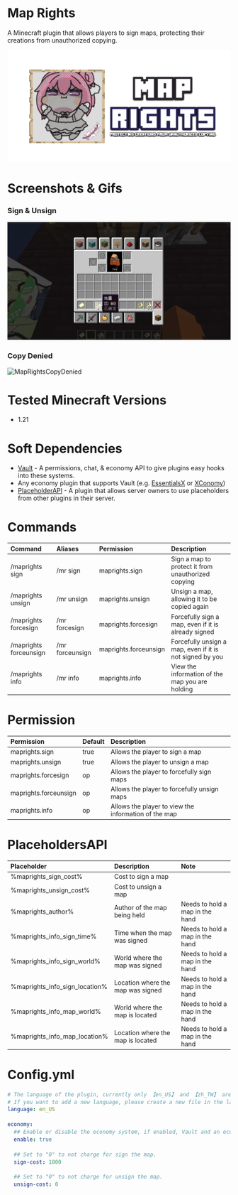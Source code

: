 # Map Rights

A Minecraft plugin that allows players to sign maps, protecting their creations from unauthorized copying.

![MapRights](https://raw.githubusercontent.com/Oscar0159/MapRights/develop/assets/MapRights.png)

# Screenshots & Gifs

### Sign & Unsign

![MapRightsSignUnsign](https://raw.githubusercontent.com/Oscar0159/MapRights/develop/assets/MapRightsSignUnsign.gif)

### Copy Denied

![MapRightsCopyDenied](https://raw.githubusercontent.com/Oscar0159/MapRights/develop/assets/MapRightsCopyDenied.gif)

# Tested Minecraft Versions

- 1.21

# Soft Dependencies

- [Vault](https://www.spigotmc.org/resources/vault.34315/) - A permissions, chat, & economy API to give plugins easy
  hooks into these systems.
- Any economy plugin that supports Vault (e.g. [EssentialsX](https://www.spigotmc.org/resources/essentialsx.9089/)
  or [XConomy](https://www.spigotmc.org/resources/xconomy.75669/))
- [PlaceholderAPI](https://www.spigotmc.org/resources/placeholderapi.6245/) - A plugin that allows server owners to
  use placeholders from other plugins in their server.

# Commands

| Command                | Aliases         | Permission            | Description                                              |
|:-----------------------|:----------------|:----------------------|:---------------------------------------------------------|
| /maprights sign        | /mr sign        | maprights.sign        | Sign a map to protect it from unauthorized copying       |
| /maprights unsign      | /mr unsign      | maprights.unsign      | Unsign a map, allowing it to be copied again             |
| /maprights forcesign   | /mr forcesign   | maprights.forcesign   | Forcefully sign a map, even if it is already signed      |
| /maprights forceunsign | /mr forceunsign | maprights.forceunsign | Forcefully unsign a map, even if it is not signed by you |
| /maprights info        | /mr info        | maprights.info        | View the information of the map you are holding          |

# Permission

| Permission            | Default | Description                                          |
|:----------------------|:--------|:-----------------------------------------------------|
| maprights.sign        | true    | Allows the player to sign a map                      |
| maprights.unsign      | true    | Allows the player to unsign a map                    |
| maprights.forcesign   | op      | Allows the player to forcefully sign maps            |
| maprights.forceunsign | op      | Allows the player to forcefully unsign maps          |
| maprights.info        | op      | Allows the player to view the information of the map |

# PlaceholdersAPI

| Placeholder                    | Description                       | Note                            |
|:-------------------------------|:----------------------------------|:--------------------------------|
| %maprights_sign_cost%          | Cost to sign a map                |                                 |
| %maprights_unsign_cost%        | Cost to unsign a map              |                                 |
| %maprights_author%             | Author of the map being held      | Needs to hold a map in the hand |
| %maprights_info_sign_time%     | Time when the map was signed      | Needs to hold a map in the hand |
| %maprights_info_sign_world%    | World where the map was signed    | Needs to hold a map in the hand |
| %maprights_info_sign_location% | Location where the map was signed | Needs to hold a map in the hand |
| %maprights_info_map_world%     | World where the map is located    | Needs to hold a map in the hand |
| %maprights_info_map_location%  | Location where the map is located | Needs to hold a map in the hand |

# Config.yml

```yaml
# The language of the plugin, currently only 【en_US】 and 【zh_TW】 are supported
# If you want to add a new language, please create a new file in the lang folder
language: en_US

economy:
  ## Enable or disable the economy system, if enabled, Vault and an economy plugin are required.
  enable: true

  ## Set to "0" to not charge for sign the map.
  sign-cost: 1000

  ## Set to "0" to not charge for unsign the map.
  unsign-cost: 0
```